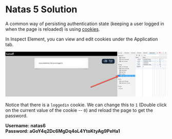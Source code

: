 # Natas 5 Solution

A common way of persisting authentication state (keeping a user logged in when the page is reloaded)
is using [cookies](https://www.w3schools.com/js/js_cookies.asp).

In Inspect Element, you can view and edit cookies under the Application tab.

![Inspect cookies in inspect element](../img/Natas5/Natas5-InspectElementCookies.png)

Notice that there is a `loggedin` cookie. We can change this to `1` (Double click on the current value of the cookie -- `0`) 
and reload the page to get the password.


**Username: natas6**  
**Password: aGoY4q2Dc6MgDq4oL4YtoKtyAg9PeHa1**
